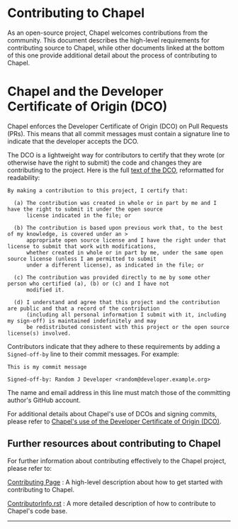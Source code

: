 # Contributing to Chapel

As an open-source project, Chapel welcomes contributions from the
community.  This document describes the high-level requirements for
contributing source to Chapel, while other documents linked at the
bottom of this one provide additional detail about the process of
contributing to Chapel.


# Chapel and the Developer Certificate of Origin (DCO)

Chapel enforces the Developer Certificate of Origin (DCO) on Pull
Requests (PRs). This means that all commit messages must contain a
signature line to indicate that the developer accepts the DCO.

The DCO is a lightweight way for contributors to certify that they
wrote (or otherwise have the right to submit) the code and changes
they are contributing to the project. Here is the full [text of the
DCO][0], reformatted for readability:

    By making a contribution to this project, I certify that:

      (a) The contribution was created in whole or in part by me and I have the right to submit it under the open source 
          license indicated in the file; or

      (b) The contribution is based upon previous work that, to the best of my knowledge, is covered under an > 
          appropriate open source license and I have the right under that license to submit that work with modifications, 
          whether created in whole or in part by me, under the same open source license (unless I am permitted to submit 
          under a different license), as indicated in the file; or

      (c) The contribution was provided directly to me by some other person who certified (a), (b) or (c) and I have not 
          modified it.

      (d) I understand and agree that this project and the contribution are public and that a record of the contribution 
          (including all personal information I submit with it, including my sign-off) is maintained indefinitely and may 
          be redistributed consistent with this project or the open source license(s) involved.


Contributors indicate that they adhere to these requirements by adding
a `Signed-off-by` line to their commit messages.  For example:

    This is my commit message

    Signed-off-by: Random J Developer <random@developer.example.org>

The name and email address in this line must match those of the
committing author's GitHub account.

For additional details about Chapel's use of DCOs and signing commits,
please refer to [Chapel's use of the Developer Certificate of Origin
(DCO)][1].


## Further resources about contributing to Chapel

For further information about contributing effectively to the Chapel
project, please refer to:

[Contributing Page][1] : A high-level description about how to get started with contributing to Chapel.

[ContributorInfo.rst][2] : A more detailed description of how to contribute to Chapel's code base.

---

[0]: https://developercertificate.org/
[1]: https://chapel-lang.org/contributing.html
[2]: https://github.com/chapel-lang/chapel/tree/master/doc/rst/developer/bestPractices/ContributorInfo.rst

